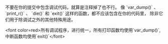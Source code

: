 不要在你的提交中包含调试代码，就算是注释掉了也不行。 像 \`var\_dump\(\)\` 、 \`print\_r\(\)\` 、 \`die\(\)\` 和 \`exit\(\)\` 这样的函数，都不应该包含在你的代码里， 除非它们用于除调试之外的其他特殊用途。



&lt;font color=red&gt;所有调试程序，进行统一，所有打印函数均使用\`var\_dump\(\)\`,中断函数均使用\`exit\(\)\`&lt;\/font&gt;



